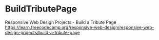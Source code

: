 # BuildTributePage
Responsive Web Design Projects - Build a Tribute Page
https://learn.freecodecamp.org/responsive-web-design/responsive-web-design-projects/build-a-tribute-page
